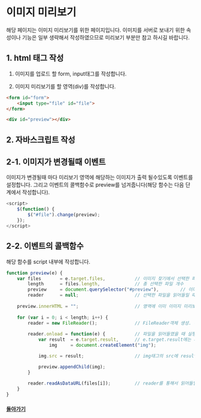 # 이미지 미리보기

해당 페이지는 이미지 미리보기를 위한 페이지입니다. 이미지를 서버로 보내기 위한 속성이나 기능은 일부 생략해서 작성하였으므로 미리보기 부분만 참고 하시길 바랍니다.

## 1. html 태그 작성

1. 이미지를 업로드 할 form, input태그를 작성합니다.

1. 이미지 미리보기를 할 영역(div)를 작성합니다.

```html
<form id="form">
    <input type="file" id="file">
</form>

<div id="preview"></div>
```

## 2. 자바스크립트 작성

## 2-1. 이미지가 변경될때 이벤트

이미지가 변경될때 마다 미리보기 영역에 해당하는 이미지가 출력 될수있도록 이벤트를 설정합니다. 그리고 이벤트의 콜백함수로 preview를 넘겨줍니다(해당 함수는 다음 단계에서 작성합니다).

```js
<script>
    $(function() {
        $("#file").change(preview);
    });
</script>
```

## 2-2. 이벤트의 콜백함수

해당 함수를 script 내부에 작성합니다.

```js
function preview(e) {
    var files 		= e.target.files,           // 이미지 찾기에서 선택한 파일들 객체
        length		= files.length,             // 총 선택한 파일 개수
        preview	    = document.querySelector("#preview"),        // 이미지를 그려줄 영역 = $("#preview")
        reader 		= null;                     // 선택한 파일을 읽어들일 때 사용할 객체를 저장할 변수
    
    preview.innerHTML = "";                     // 영역에 이미 이미지 미리보기가 존재한다면 모두 제거
    
    for (var i = 0; i < length; i++) {
        reader = new FileReader();              // FileReader객체 생성. 해당 객체로 파일을 읽어드림
        
        reader.onload = function(e) {           // 파일을 읽어들였을 때 실행할 콜백함수 정의
            var result  = e.target.result,      // e.target.result에는 파일데이터가 저장되어 있음
                img     = document.createElement("img");

            img.src = result;                   // img태그의 src에 result를 넣어주면 이미지 출력 가능

            preview.appendChild(img);           
        }
        
        reader.readAsDataURL(files[i]);         // reader를 통해서 읽어들일 File객체를 넘겨줌
    } 
}
```

#### [돌아가기](../view.md)